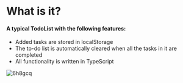 # What is it?
#### A typical TodoList with the following features:
 * Added tasks are stored in localStorage
 * The to-do list is automatically cleared when all the tasks in it are completed
 * All functionality is written in TypeScript

![6h8gcq](https://user-images.githubusercontent.com/92201021/169898749-c7af8032-c05c-4503-abf6-d63622bf396c.gif)
